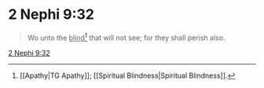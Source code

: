 # 2 Nephi 9:32

> Wo unto the <u>blind</u>[^a] that will not see; for they shall perish also.

[2 Nephi 9:32](https://www.churchofjesuschrist.org/study/scriptures/bofm/2-ne/9?lang=eng&id=p32#p32)


[^a]: [[Apathy|TG Apathy]]; [[Spiritual Blindness|Spiritual Blindness]].  

